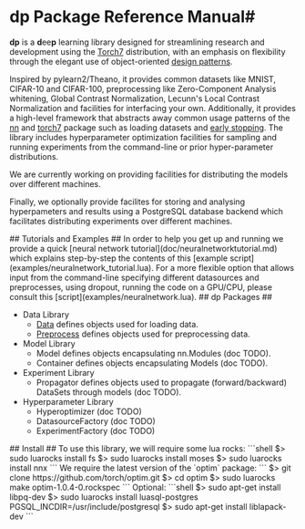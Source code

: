 # dp Package Reference Manual#

__dp__ is a <b>d</b>ee<b>p</b> learning library designed for streamlining 
research and development using the [Torch7](http://torch.ch) distribution, with an emphasis on flexibility through the elegant use of object-oriented [design patterns](http://en.wikipedia.org/wiki/Design_Patterns).

Inspired by pylearn2/Theano, it provides common datasets like MNIST, CIFAR-10 and CIFAR-100, 
preprocessing like Zero-Component Analysis whitening, Global Contrast Normalization, 
Lecunn's Local Contrast Normalization  and facilities for interfacing your own. 
Additionally, it provides a high-level framework that abstracts away common usage patterns of the [nn](https://github.com/torch/nn/blob/master/README.md) 
and [torch7](https://github.com/torch/torch7/blob/master/README.md) package such as 
loading datasets and [early stopping](http://en.wikipedia.org/wiki/Early_stopping). 
The library includes hyperparameter optimization facilities for sampling and running 
experiments from the command-line or prior hyper-parameter distributions.

We are currently working on providing facilities for distributing the models over different machines.

Finally, we optionally provide facilites for storing and analysing hyperpameters and results using
a PostgreSQL database backend which facilitates distributing experiments over different machines. 

<a name="dp.tutorials"/>
## Tutorials and Examples ##
In order to help you get up and running we provide a quick [neural network tutorial](doc/neuralnetworktutorial.md) which explains step-by-step the contents of this [example script](examples/neuralnetwork_tutorial.lua). For a more flexible option that allows input from the command-line specifying different datasources and preprocesses, using dropout, running the code on a GPU/CPU, please consult this [script](examples/neuralnetwork.lua).

<a name="dp.packages"/>
## dp Packages ##
	
  * Data Library
    * [Data](doc/data.md) defines objects used for loading data.
    * [Preprocess](doc/preprocess.md) defines objects used for preprocessing data.
  * Model Library
    * Model defines objects encapsulating nn.Modules (doc TODO).
    * Container defines objects encapsulating Models (doc TODO).
  * Experiment Library
    * Propagator defines objects used to propagate (forward/backward) DataSets through models (doc TODO).
  * Hyperparameter Library
    * Hyperoptimizer (doc TODO)
    * DatasourceFactory (doc TODO)
    * ExperimentFactory (doc TODO)


<a name="dp.install"/>
## Install ##
To use this library, we will require some lua rocks:
```shell
$> sudo luarocks install fs
$> sudo luarocks install moses
$> sudo luarocks install nnx
```
We require the latest version of the `optim` package:
```
$> git clone https://github.com/torch/optim.git
$> cd optim
$> sudo luarocks make optim-1.0.4-0.rockspec 
```
Optional:
```shell
$> sudo apt-get install libpq-dev
$> sudo luarocks install luasql-postgres PGSQL_INCDIR=/usr/include/postgresql
$> sudo apt-get install liblapack-dev
```
